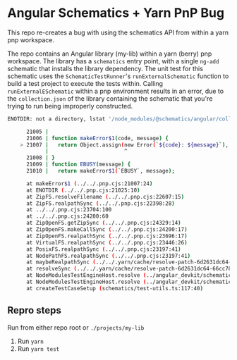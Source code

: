 # Angular Schematics + Yarn PnP Bug

This repo re-creates a bug with using the schematics API from within a yarn pnp 
workspace.

The repo contains an Angular library (my-lib) within a yarn (berry) pnp workspace.  The library has a `schematics` entry point, with a single `ng-add`
schematic that installs the library dependency.  The unit test for this schematic
uses the `SchematicTestRunner`'s `runExternalSchematic` function to build a test
project to execute the tests within.  Calling `runExternalESchematic` within a pnp environment results in an error, due to the `collection.json` of the library
containing the schematic that you're trying to run being improperly constructed.

```bash
ENOTDIR: not a directory, lstat '/node_modules/@schematics/angular/collection.json/package.json'

      21005 |
      21006 | function makeError$1(code, message) {
    > 21007 |   return Object.assign(new Error(`${code}: ${message}`), { code });
            |                        ^
      21008 | }
      21009 | function EBUSY(message) {
      21010 |   return makeError$1(`EBUSY`, message);

      at makeError$1 (../../.pnp.cjs:21007:24)
      at ENOTDIR (../../.pnp.cjs:21025:10)
      at ZipFS.resolveFilename (../../.pnp.cjs:22607:15)
      at ZipFS.realpathSync (../../.pnp.cjs:22398:28)
      at ../../.pnp.cjs:23704:100
      at ../../.pnp.cjs:24200:60
      at ZipOpenFS.getZipSync (../../.pnp.cjs:24329:14)
      at ZipOpenFS.makeCallSync (../../.pnp.cjs:24200:17)
      at ZipOpenFS.realpathSync (../../.pnp.cjs:23696:17)
      at VirtualFS.realpathSync (../../.pnp.cjs:23446:26)
      at PosixFS.realpathSync (../../.pnp.cjs:23197:41)
      at NodePathFS.realpathSync (../../.pnp.cjs:23197:41)
      at maybeRealpathSync (../../.yarn/cache/resolve-patch-6d2631dc64-66cc788f13.zip/node_modules/resolve/lib/sync.js:52:16)
      at resolveSync (../../.yarn/cache/resolve-patch-6d2631dc64-66cc788f13.zip/node_modules/resolve/lib/sync.js:97:25)
      at NodeModulesTestEngineHost.resolve (../angular_devkit/schematics/tools/node-module-engine-host.ts:61:39)
      at NodeModulesTestEngineHost.resolve (../angular_devkit/schematics/tools/node-module-engine-host.ts:68:29)
      at createTestCaseSetup (schematics/test-utils.ts:117:40)
```

## Repro steps
Run from either repo root or `./projects/my-lib`
1. Run `yarn`
1. Run `yarn test`

